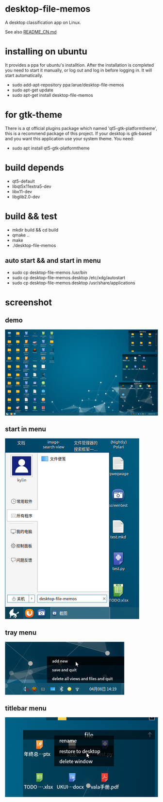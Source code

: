 # desktop-file-memos
A desktop classification app on Linux.

See also [README_CN.md](https://github.com/Yue-Lan/desktop-file-memos/blob/master/README_CN.md)

# installing on ubuntu
It provides a ppa for ubuntu's installtion. After the installation is completed you need to start it manually, or log out and log in before logging in. It will start automatically.
- sudo add-apt-repository ppa:larue/desktop-file-memos
- sudo apt-get update
- sudo apt-get install desktop-file-memos

# for gtk-theme
There is a qt official plugins package which named 'qt5-gtk-platformtheme', this is a recommend package of this project. If your desktop is gtk-based and you want this application use your system theme. You need:

- sudo apt install qt5-gtk-platformtheme

# build depends
- qt5-default
- libqt5x11extra5-dev
- libx11-dev
- libglib2.0-dev

# build && test
- mkdir build && cd build
- qmake ..
- make
- ./desktop-file-memos

## auto start && and start in menu
- sudo cp desktop-file-memos /usr/bin
- sudo cp desktop-file-memos.desktop /etc/xdg/autostart
- sudo cp desktop-file-memos.desktop /usr/share/applications

# screenshot

## demo
![demo](https://github.com/Yue-Lan/desktop-file-memos/blob/master/screenshot/demo.png)
## start in menu
![start in menu](https://github.com/Yue-Lan/desktop-file-memos/blob/master/screenshot/manual-start.png)
## tray menu
![tray menu](https://github.com/Yue-Lan/desktop-file-memos/blob/master/screenshot/tray-icon-menu.png)
## titlebar menu
![titlebar menu](https://github.com/Yue-Lan/desktop-file-memos/blob/master/screenshot/titlebar-menu.png)
